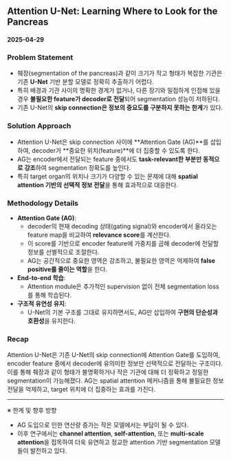 ## Attention U-Net: Learning Where to Look for the Pancreas  
#### 2025-04-29

### Problem Statement
- 췌장(segmentation of the pancreas)과 같이 크기가 작고 형태가 복잡한 기관은 기존 **U-Net** 기반 분할 모델로 정확히 추출하기 어렵다.  
- 특히 배경과 기관 사이의 명확한 경계가 없거나, 다른 장기와 밀접하게 인접해 있을 경우 **불필요한 feature가 decoder로 전달**되어 segmentation 성능이 저하된다.  
- 기존 U-Net의 **skip connection은 정보의 중요도를 구분하지 못하는 한계**가 있다.

### Solution Approach
- Attention U-Net은 skip connection 사이에 **Attention Gate (AG)**를 삽입하여, decoder가 **중요한 위치(feature)**에 더 집중할 수 있도록 한다.  
- AG는 encoder에서 전달되는 feature 중에서도 **task-relevant한 부분만 동적으로 강조**하여 segmentation 정확도를 높인다.  
- 특히 target organ의 위치나 크기가 다양할 수 있는 문제에 대해 **spatial attention 기반의 선택적 정보 전달**을 통해 효과적으로 대응한다.

### Methodology Details
- **Attention Gate (AG)**:  
  - decoder의 현재 decoding 상태(gating signal)와 encoder에서 올라오는 feature map을 비교하여 **relevance score**를 계산한다.  
  - 이 score를 기반으로 encoder feature에 가중치를 곱해 decoder에 전달할 정보를 선별적으로 조절한다.  
  - AG는 공간적으로 중요한 영역은 강조하고, 불필요한 영역은 억제하여 **false positive를 줄이는 역할**을 한다.
- **End-to-end 학습**:  
  - Attention module은 추가적인 supervision 없이 전체 segmentation loss를 통해 학습된다.
- **구조적 유연성 유지**:  
  - U-Net의 기본 구조를 그대로 유지하면서도, AG만 삽입하여 **구현의 단순성과 호환성**을 유지한다.

### Recap
Attention U-Net은 기존 U-Net의 skip connection에 Attention Gate를 도입하여, encoder feature 중에서 decoder에 유의미한 정보만 선택적으로 전달하는 구조이다. 이를 통해 췌장과 같이 형태가 불명확하거나 작은 기관에 대해 더 정확하고 정밀한 segmentation이 가능해졌다. AG는 spatial attention 메커니즘을 통해 불필요한 정보 전달을 억제하고, target 위치에 더 집중하는 효과를 가진다.

---

※ 한계 및 향후 방향  
- AG 도입으로 인한 연산량 증가는 작은 모델에서는 부담이 될 수 있다.  
- 이후 연구에서는 **channel attention**, **self-attention**, 또는 **multi-scale attention**을 접목하여 더욱 유연하고 정교한 attention 기반 segmentation 모델들이 발전하고 있다.
